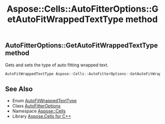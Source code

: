 ﻿---
title: Aspose::Cells::AutoFitterOptions::GetAutoFitWrappedTextType method
linktitle: GetAutoFitWrappedTextType
second_title: Aspose.Cells for C++ API Reference
description: 'Aspose::Cells::AutoFitterOptions::GetAutoFitWrappedTextType method. Gets and sets the type of auto fitting wrapped text in C++.'
type: docs
weight: 1600
url: /cpp/aspose.cells/autofitteroptions/getautofitwrappedtexttype/
---
## AutoFitterOptions::GetAutoFitWrappedTextType method


Gets and sets the type of auto fitting wrapped text.

```cpp
AutoFitWrappedTextType Aspose::Cells::AutoFitterOptions::GetAutoFitWrappedTextType()
```

## See Also

* Enum [AutoFitWrappedTextType](../../autofitwrappedtexttype/)
* Class [AutoFitterOptions](../)
* Namespace [Aspose::Cells](../../)
* Library [Aspose.Cells for C++](../../../)
